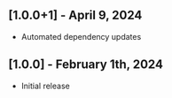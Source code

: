 ## [1.0.0+1] - April 9, 2024

* Automated dependency updates


## [1.0.0] - February 1th, 2024

* Initial release


















